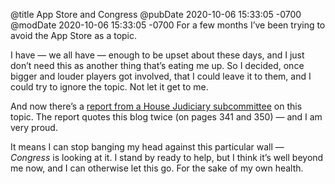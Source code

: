 @title App Store and Congress
@pubDate 2020-10-06 15:33:05 -0700
@modDate 2020-10-06 15:33:05 -0700
For a few months I’ve been trying to avoid the App Store as a topic.

I have — we all have — enough to be upset about these days, and I just don’t need this as another thing that’s eating me up. So I decided, once bigger and louder players got involved, that I could leave it to them, and I could try to ignore the topic. Not let it get to me.

And now there’s a [report from a House Judiciary subcommittee](https://daringfireball.net/linked/2020/10/06/house-judiciary-committee-report) on this topic. The report quotes this blog twice (on pages 341 and 350) — and I am very proud.

It means I can stop banging my head against this particular wall — *Congress* is looking at it. I stand by ready to help, but I think it’s well beyond me now, and I can otherwise let this go. For the sake of my own health.
